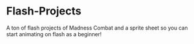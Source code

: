 # Flash-Projects
A ton of flash projects of Madness Combat and a sprite sheet so you can start animating on flash as a beginner!
